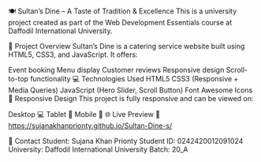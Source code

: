 🍽️ Sultan’s Dine – A Taste of Tradition & Excellence
This is a university project created as part of the Web Development Essentials course at Daffodil International University.

📂 Project Overview
Sultan’s Dine is a catering service website built using HTML5, CSS3, and JavaScript. It offers:

Event booking
Menu display
Customer reviews
Responsive design
Scroll-to-top functionality
💻 Technologies Used
HTML5
CSS3 (Responsive + Media Queries)
JavaScript (Hero Slider, Scroll Button)
Font Awesome Icons
📱 Responsive Design
This project is fully responsive and can be viewed on:

Desktop 💻
Tablet 📱
Mobile 📲
🌐 Live Preview
🔗 https://sujanakhanprionty.github.io/Sultan-Dine-s/

📧 Contact
Student: Sujana Khan Prionty
Student ID: 0242420012091024
University: Daffodil International University
Batch: 20_A
